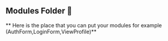## Modules Folder 📁

\*\* Here is the place that you can put your modules for example (AuthForm,LoginForm,ViewProfile)\*\*
